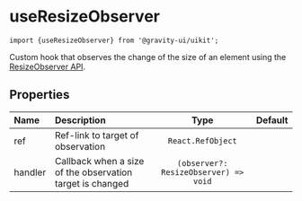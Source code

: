 <!--GITHUB_BLOCK-->

# useResizeObserver

<!--/GITHUB_BLOCK-->

```tsx
import {useResizeObserver} from '@gravity-ui/uikit';
```

Custom hook that observes the change of the size of an element using the [ResizeObserver API](https://developer.mozilla.org/en-US/docs/Web/API/ResizeObserver).

## Properties

| Name    | Description                                               |                 Type                  | Default |
| :------ | :-------------------------------------------------------- | :-----------------------------------: | :-----: |
| ref     | Ref-link to target of observation                         |           `React.RefObject`           |         |
| handler | Callback when a size of the observation target is changed | `(observer?: ResizeObserver) => void` |         |
